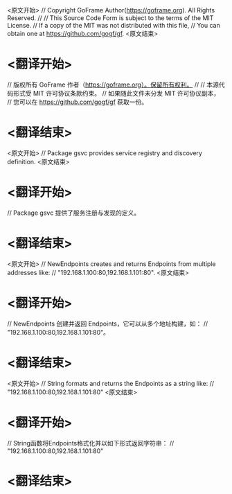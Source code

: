 
<原文开始>
// Copyright GoFrame Author(https://goframe.org). All Rights Reserved.
//
// This Source Code Form is subject to the terms of the MIT License.
// If a copy of the MIT was not distributed with this file,
// You can obtain one at https://github.com/gogf/gf.
<原文结束>

# <翻译开始>
// 版权所有 GoFrame 作者（https://goframe.org）。保留所有权利。
//
// 本源代码形式受 MIT 许可协议条款约束。
// 如果随此文件未分发 MIT 许可协议副本，
// 您可以在 https://github.com/gogf/gf 获取一份。
# <翻译结束>


<原文开始>
// Package gsvc provides service registry and discovery definition.
<原文结束>

# <翻译开始>
// Package gsvc 提供了服务注册与发现的定义。
# <翻译结束>


<原文开始>
// NewEndpoints creates and returns Endpoints from multiple addresses like:
// "192.168.1.100:80,192.168.1.101:80".
<原文结束>

# <翻译开始>
// NewEndpoints 创建并返回 Endpoints，它可以从多个地址构建，如：
// "192.168.1.100:80,192.168.1.101:80"。
# <翻译结束>


<原文开始>
// String formats and returns the Endpoints as a string like:
// "192.168.1.100:80,192.168.1.101:80"
<原文结束>

# <翻译开始>
// String函数将Endpoints格式化并以如下形式返回字符串：
// "192.168.1.100:80,192.168.1.101:80"
# <翻译结束>

